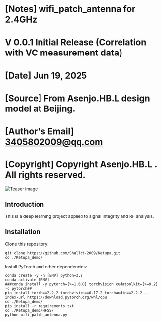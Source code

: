 #  [Notes]  wifi_patch_antenna for 2.4GHz
#                 V 0.0.1  Initial Release (Correlation with VC measurement data)
#  [Date]  Jun 19, 2025
#  [Source] From Asenjo.HB.L design model at Beijing.
#  [Author's Email]  3405802009@qq.com
#  [Copyright]  Copyright Asenjo.HB.L . All rights reserved.

![Teaser image](C:\00_Asenjo\00_Project\Ketupa_demo\assets\wifi_patch_antenna.bmp)




## Introduction
This is a deep learning project applied to signal integrity and RF analysis.

## Installation

Clone this repository:

```
git clone https://github.com/Shallot-2009/Ketupa.git
cd ./Ketupa_demo/
```



Install PyTorch and other dependencies:

```
conda create -y -n [ENV] python=3.8
conda activate [ENV]
###conda install -y pytorch=[>=1.6.0] torchvision cudatoolkit=[>=9.2] -c pytorch##
pip install torch==2.2.2 torchvision==0.17.2 torchaudio==2.2.2 --index-url https://download.pytorch.org/whl/cpu
cd ./Ketupa_demo/
pip install -r requirements.txt
cd ./Ketupa_demo/HFSS/
python wifi_patch_antenna.py
```

